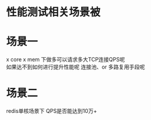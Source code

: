 
# 性能测试相关场景被 

# 场景一
 x core x mem 下做多可以请求多大TCP连接QPS呢<br>
如果达不到如何进行提升性能呢 连接池、or 多路复用手段呢 

 

# 场景二
redis单核场景下 QPS是否能达到10万+